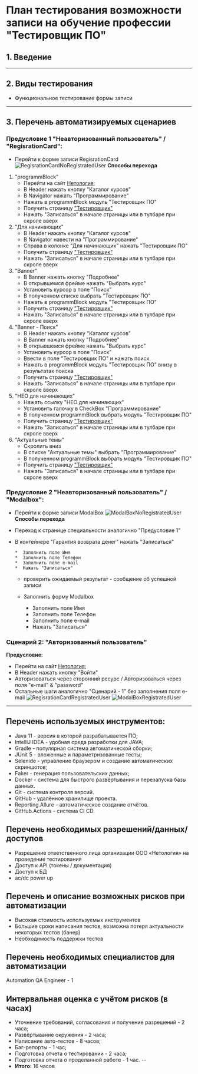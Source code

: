 # План тестирования возможности записи на обучение профессии "Тестировщик ПО"

## 1. Введение
___

## 2. Виды тестирования
* Функциональное тестирование формы записи
___

## 3. Перечень автоматизируемых сценариев   
### **Предусловие 1 "Неавторизованный пользователь" / "RegisrationCard":**
* Перейти к форме записи RegisrationCard
 ![RegisrationCardNoRegistratedUser](https://user-images.githubusercontent.com/47859608/123509358-0b640c80-d686-11eb-8562-9326330e70f0.png)
**Способы перехода**
1. "programmBlock"
   * Перейти на сайт [Нетология](https://netology.ru/);
   * В Header нажать кнопку "Каталог курсов"
   * В Navigator нажать "Программирование"
   * Нажать в programmBlock модуль "Тестировщик ПО" 
   * Получить страницу ["Тестировщик"](https://netology.ru/programs/qa)
   * Нажать "Записаться" в начале страницы или в тулбаре при скроле вверх 
2. "Для начинающих"
   * В Header нажать кнопку "Каталог курсов"
   * В Navigator навести на "Программирование"
   * Справа в колонке "Для начинающих" нажать "Тестировщик ПО" 
   * Получить страницу ["Тестировщик"](https://netology.ru/programs/qa)
   * Нажать "Записаться" в начале страницы или в тулбаре при скроле вверх 
3. "Banner"
   * В Banner нажать кнопку "Подробнее"
   * В открывшемся фрейме нажать "Выбрать курс"
   * Установить курсор в поле "Поиск"
   * В полученном списке выбрать "Тестировщик ПО"
   * Нажать в programmBlock модуль "Тестировщик ПО"
   * Получить страницу ["Тестировщик"](https://netology.ru/programs/qa)
   * Нажать "Записаться" в начале страницы или в тулбаре при скроле вверх
4. "Banner - Поиск"
   * В Header нажать кнопку "Каталог курсов"
   * В Banner нажать кнопку "Подробнее"
   * В открывшемся фрейме нажать "Выбрать курс"
   * Установить курсор в поле "Поиск"
   * Ввести в поле "Тестировщик ПО" и нажать поиск
   * Нажать в programmBlock модуль "Тестировщик ПО" внизу в результатах поиска 
   * Получить страницу ["Тестировщик"](https://netology.ru/programs/qa)
   * Нажать "Записаться" в начале страницы или в тулбаре при скроле вверх
5. "НЕО для начинающих"
   * Нажать ссылку "НЕО для начинающих"
   * Установить галочку в CheckBox "Программирование"
   * В полученном programmBlock выбрать модуль "Тестировщик ПО"
   * Получить страницу ["Тестировщик"](https://netology.ru/programs/qa)
   * Нажать "Записаться" в начале страницы или в тулбаре при скроле вверх
6. "Актуальные темы"
   * Скролить вниз
   * В списке "Актуальные темы" выбрать "Программирование"
   * В полученном programmBlock выбрать модуль "Тестировщик ПО"
   * Получить страницу ["Тестировщик"](https://netology.ru/programs/qa)
   * Нажать "Записаться" в начале страницы или в тулбаре при скроле вверх

### **Предусловие 2 "Неавторизованный пользователь" / "Modalbox":**
* Перейти к форме записи ModalBox
![ModalBoxNoRegistratedUser](https://user-images.githubusercontent.com/47859608/123509367-1c148280-d686-11eb-9aac-aed1e35795df.png)
**Способы перехода**
* Переход к странице специальности аналогично "Предусловие 1"
* В контейнере "Гарантия возврата денег" нажать "Записаться"




      *  Заполнить поле Имя 
      *  Заполнить поле Телефон
      *  Заполнить поле e-mail
      *  Нажать "Записаться"
   * проверить ожидаемый результат - сообщение об успешной записи

  * Заполнить форму Modalbox
      *  Заполнить поле Имя
      *  Заполнить поле Телефон
      *  Заполнить поле e-mail
      *  Нажать "Записаться"

### Сценарий 2: "Авторизованный пользователь"
**Предусловие:**
* Перейти на сайт [Нетология](https://netology.ru/);    
* В Header нажать кнопку "Войти"
* Авторизоваться через сторонний ресурс / Авторизоваться через поля "e-mail" & "password"
* Остальные шаги аналогично "Сценарий - 1" без заполнения поля e-mail
![RegisrationCardRegistratedUser](https://user-images.githubusercontent.com/47859608/123509441-a0ff9c00-d686-11eb-9360-d8dc01bc8a03.png)
![ModalBoxRegistratedUser](https://user-images.githubusercontent.com/47859608/123509448-aa890400-d686-11eb-83ba-37b2a2879c70.png)
___



 


## Перечень используемых инструментов:
* Java 11 - версия в которой разрабатывается ПО;
* IntelliJ IDEA - удобная среда разработки для JAVA;
* Gradle - популярная система автоматической сборки;
* JUnit 5 - вложенные и параметризованные тесты;
* Selenide - управление браузером и создание автоматических скриншотов;
* Faker - генерация пользовательских данных;
* Docker - система для быстрого развёртывания и перезапуска базы данных.
* Git - система контроля версий.
* GitHub - удалённое хранилище проекта.
* Reporting.Allure - автоматическое создание отчётов.
* GitHub.Actions - система CI CD.

## Перечень необходимых разрешений/данных/доступов
* Разрешение ответственного лица организации ООО «Нетология» на проведение тестирования
* Доступ к API (токены / документация)
* Доступ к БД
* ac/dc power up

## Перечень и описание возможных рисков при автоматизации
* Высокая стоимость используемых инструментов
* Большие сроки написания тестов, возможна потеря актуальности некоторых тестов (банер) 
* Необходимость поддержки тестов

## Перечень необходимых специалистов для автоматизации
Automation QA Engineer - 1 

## Интервальная оценка с учётом рисков (в часах)
* Уточнение требований, cогласования и получение разрешений - 2 часа;
* Развёртывание окружения - 2 часа;
* Написание авто-тестов - 8 часов;
* Баг-репорты - 1 час;
* Подготовка отчета о тестировании - 2 часа;
* Подготовка отчета о проделанной работе - 1 час.
--
* **Итого:** 16 часов
